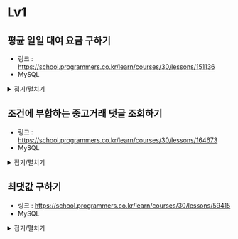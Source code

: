 # Lv1


## 평균 일일 대여 요금 구하기

-   링크 : https://school.programmers.co.kr/learn/courses/30/lessons/151136
-   MySQL

<details>
<summary>접기/펼치기</summary>

```sql
SELECT round(avg(DAILY_FEE),0) as AVERAGE_FEE FROM
CAR_RENTAL_COMPANY_CAR
where CAR_TYPE = "SUV"
group by CAR_TYPE;
```
</details>


## 조건에 부합하는 중고거래 댓글 조회하기

-   링크 : https://school.programmers.co.kr/learn/courses/30/lessons/164673
-   MySQL

<details>
<summary>접기/펼치기</summary>

```sql
SELECT
ugb.TITLE, ugb.BOARD_ID, ugr.REPLY_ID, ugr.WRITER_ID, ugr.CONTENTS,
DATE_FORMAT(ugr.CREATED_DATE, "%Y-%m-%d") as CREATED_DATE
from USED_GOODS_BOARD as ugb
inner join USED_GOODS_REPLY as ugr
on ugb.BOARD_ID = ugr.BOARD_ID
where ugb.CREATED_DATE >= "2022-10-01" and ugb.CREATED_DATE < "2022-11-01"
order by ugr.CREATED_DATE, ugb.TITLE;
```
</details>


## 최댓값 구하기

-   링크 : https://school.programmers.co.kr/learn/courses/30/lessons/59415
-   MySQL

<details>
<summary>접기/펼치기</summary>

```sql
SELECT max(datetime) from ANIMAL_INS;
```
</details>
